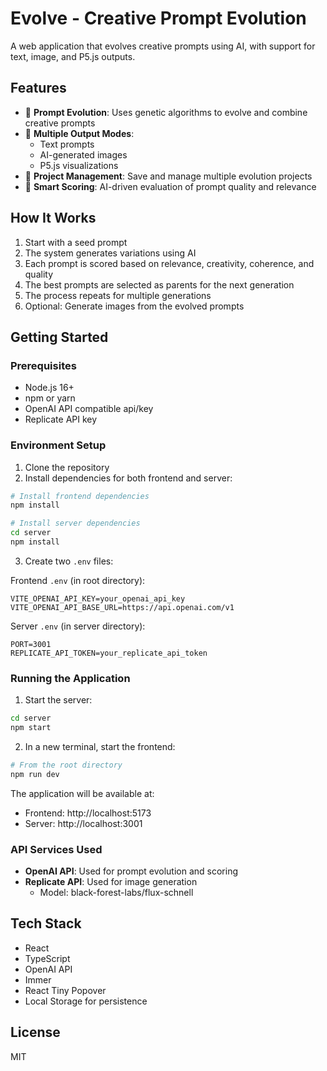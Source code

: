 # Evolve - Creative Prompt Evolution

A web application that evolves creative prompts using AI, with support for text, image, and P5.js outputs.

## Features

- 🧬 **Prompt Evolution**: Uses genetic algorithms to evolve and combine creative prompts
- 🎨 **Multiple Output Modes**:
  - Text prompts
  - AI-generated images
  - P5.js visualizations
- 💾 **Project Management**: Save and manage multiple evolution projects
- 🎯 **Smart Scoring**: AI-driven evaluation of prompt quality and relevance

## How It Works

1. Start with a seed prompt
2. The system generates variations using AI
3. Each prompt is scored based on relevance, creativity, coherence, and quality
4. The best prompts are selected as parents for the next generation
5. The process repeats for multiple generations
6. Optional: Generate images from the evolved prompts

## Getting Started

### Prerequisites

- Node.js 16+
- npm or yarn
- OpenAI API compatible api/key
- Replicate API key

### Environment Setup

1. Clone the repository
2. Install dependencies for both frontend and server:

```bash
# Install frontend dependencies
npm install

# Install server dependencies
cd server
npm install
```

3. Create two `.env` files:

Frontend `.env` (in root directory):

```env
VITE_OPENAI_API_KEY=your_openai_api_key
VITE_OPENAI_API_BASE_URL=https://api.openai.com/v1
```

Server `.env` (in server directory):

```env
PORT=3001
REPLICATE_API_TOKEN=your_replicate_api_token
```

### Running the Application

1. Start the server:

```bash
cd server
npm start
```

2. In a new terminal, start the frontend:

```bash
# From the root directory
npm run dev
```

The application will be available at:

- Frontend: http://localhost:5173
- Server: http://localhost:3001

### API Services Used

- **OpenAI API**: Used for prompt evolution and scoring
- **Replicate API**: Used for image generation
  - Model: black-forest-labs/flux-schnell

## Tech Stack

- React
- TypeScript
- OpenAI API
- Immer
- React Tiny Popover
- Local Storage for persistence

## License

MIT
